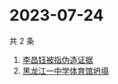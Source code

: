 # 2023-07-24

共 2 条

<!-- BEGIN ZHIHUSEARCH -->
<!-- 最后更新时间 Mon Jul 24 2023 03:06:44 GMT+0800 (China Standard Time) -->
1. [李昌钰被指伪造证据](https://www.zhihu.com/search?q=李昌钰被指伪造证据)
1. [黑龙江一中学体育馆坍塌](https://www.zhihu.com/search?q=黑龙江一中学体育馆坍塌)
<!-- END ZHIHUSEARCH -->
